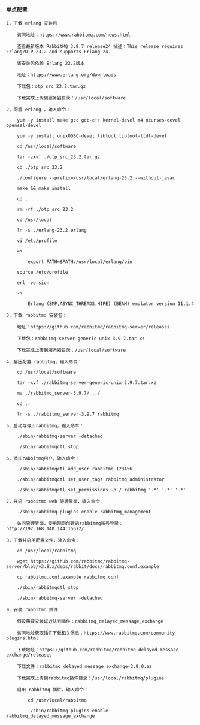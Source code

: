 
#### 单点配置

    1，下载 erlang 安装包

        访问地址：https://www.rabbitmq.com/news.html

        查看最新版本 RabbitMQ 3.9.7 release24 描述：This release requires Erlang/OTP 23.2 and supports Erlang 24.

        该安装包依赖 Erlang 23.2版本

        地址：https://www.erlang.org/downloads

        下载包：otp_src_23.2.tar.gz

        下载完成上传到服务器目录：/usr/local/software

    2，配置 erlang ，输入命令：

        yum -y install make gcc gcc-c++ kernel-devel m4 ncurses-devel openssl-devel

        yum -y install unixODBC-devel libtool libtool-ltdl-devel

        cd /usr/local/software

        tar -zxvf ./otp_src_23.2.tar.gz

        cd ./otp_src_23.2

        ./configure --prefix=/usr/local/erlang-23.2 --without-javac

        make && make install

        cd ..

        rm -rf ./otp_src_23.2

        cd /usr/local

        ln -s ./erlang-23.2 erlang

        vi /etc/profile

        =>

            export PATH=$PATH:/usr/local/erlang/bin

        source /etc/profile

        erl -version

        ->

            Erlang (SMP,ASYNC_THREADS,HIPE) (BEAM) emulator version 11.1.4

    3，下载 rabbitmq 安装包：

        地址：https://github.com/rabbitmq/rabbitmq-server/releases

        下载包：rabbitmq-server-generic-unix-3.9.7.tar.xz

        下载完成上传到服务器目录：/usr/local/software

    4，解压配置 rabbitmq，输入命令：

        cd /usr/local/software

        tar -xvf ./rabbitmq-server-generic-unix-3.9.7.tar.xz

        mv ./rabbitmq_server-3.9.7/ ../

        cd ..

        ln -s ./rabbitmq_server-3.9.7 rabbitmq

    5，启动与停止rabbitmq，输入命令：

        ./sbin/rabbitmq-server -detached

        ./sbin/rabbitmqctl stop

    6，添加rabbitmq用户，输入命令：

        ./sbin/rabbitmqctl add_user rabbitmq 123456

        ./sbin/rabbitmqctl set_user_tags rabbitmq administrator

        ./sbin/rabbitmqctl set_permissions -p / rabbitmq '.*' '.*' '.*'

    7，开启 rabbitmq web 管理界面，输入命令：

        ./sbin/rabbitmq-plugins enable rabbitmq_management

        访问管理界面，使用刚刚创建的rabbitmq账号登录：http://192.168.140.144:15672/

    8，下载并启用配置文件，输入命令：

        cd /usr/local/rabbitmq

        wget https://github.com/rabbitmq/rabbitmq-server/blob/v3.8.x/deps/rabbit/docs/rabbitmq.conf.example

        cp rabbitmq.conf.example rabbitmq.conf

        ./sbin/rabbitmqctl stop

        ./sbin/rabbitmq-server -detached

    9，安装 rabbitmq 插件

        假设需要安装延迟队列插件：rabbitmq_delayed_message_exchange

        访问地址获取插件下载相关信息：https://www.rabbitmq.com/community-plugins.html

        下载地址：https://github.com/rabbitmq/rabbitmq-delayed-message-exchange/releases

        下载文件：rabbitmq_delayed_message_exchange-3.9.0.ez

        下载完成上传到rabbitmq插件目录：/usr/local/rabbitmq/plugins

        启用 rabbitmq 插件，输入命令：

            cd /usr/local/rabbitmq

            ./sbin/rabbitmq-plugins enable rabbitmq_delayed_message_exchange
